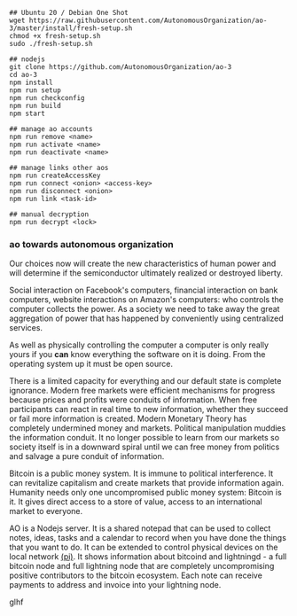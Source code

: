```
## Ubuntu 20 / Debian One Shot
wget https://raw.githubusercontent.com/AutonomousOrganization/ao-3/master/install/fresh-setup.sh
chmod +x fresh-setup.sh
sudo ./fresh-setup.sh

## nodejs
git clone https://github.com/AutonomousOrganization/ao-3
cd ao-3
npm install
npm run setup
npm run checkconfig
npm run build
npm start

## manage ao accounts
npm run remove <name>
npm run activate <name>
npm run deactivate <name>

## manage links other aos
npm run createAccessKey
npm run connect <onion> <access-key>
npm run disconnect <onion>
npm run link <task-id>

## manual decryption
npm run decrypt <lock>
```

### ao towards autonomous organization

Our choices now will create the new characteristics of human power and will determine if the semiconductor ultimately realized or destroyed liberty.  

Social interaction on Facebook's computers, financial interaction on bank computers, website interactions on Amazon's computers: who controls the computer collects the power. As a society we need to take away the great aggregation of power that has happened by conveniently using centralized services.  

As well as physically controlling the computer a computer is only really yours if you **can** know everything the software on it is doing. From the operating system up it must be open source.  

There is a limited capacity for everything and our default state is complete ignorance. Modern free markets were efficient mechanisms for progress because prices and profits were conduits of information. When free participants can react in real time to new information, whether they succeed or fail more information is created. Modern Monetary Theory has completely undermined money and markets. Political manipulation muddies the information conduit. It no longer possible to learn from our markets so society itself is in a downward spiral until we can free money from politics and salvage a pure conduit of information.  

Bitcoin is a public money system. It is immune to political interference. It can revitalize capitalism and create markets that provide information again. Humanity needs only one uncompromised public money system: Bitcoin is it. It gives direct access to a store of value, access to an international market to everyone.   

AO is a Nodejs server. It is a shared notepad that can be used to collect notes, ideas, tasks and a calendar to record when you have done the things that you want to do. It can be extended to control physical devices on the local network [(pi)](https://github.com/AutonomousOrganization/pi). It shows information about bitcoind and lightningd - a full bitcoin node and full lightning node that are completely uncompromising positive contributors to the bitcoin ecosystem. Each note can receive payments to address and invoice into your lightning node.  

glhf
